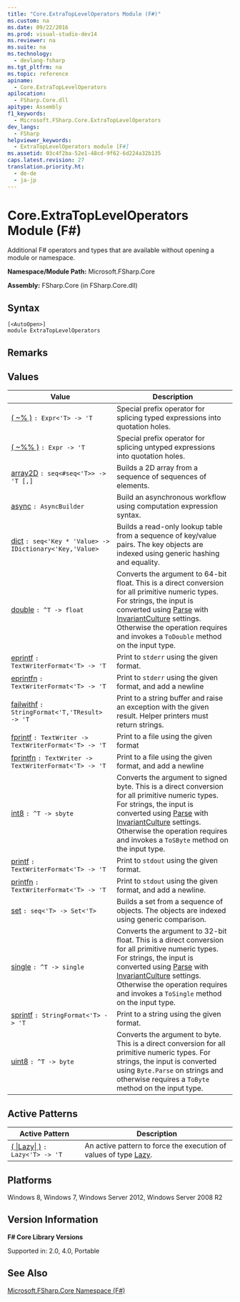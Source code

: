 ```yaml
---
title: "Core.ExtraTopLevelOperators Module (F#)"
ms.custom: na
ms.date: 09/22/2016
ms.prod: visual-studio-dev14
ms.reviewer: na
ms.suite: na
ms.technology: 
  - devlang-fsharp
ms.tgt_pltfrm: na
ms.topic: reference
apiname: 
  - Core.ExtraTopLevelOperators
apilocation: 
  - FSharp.Core.dll
apitype: Assembly
f1_keywords: 
  - Microsoft.FSharp.Core.ExtraTopLevelOperators
dev_langs: 
  - FSharp
helpviewer_keywords: 
  - ExtraTopLevelOperators module [F#]
ms.assetid: 03c4f2ba-52e1-48cd-9f62-6d224a32b135
caps.latest.revision: 27
translation.priority.ht: 
  - de-de
  - ja-jp
---
```

# Core.ExtraTopLevelOperators Module (F#)
Additional F# operators and types that are available without opening a module or namespace.  
  
 **Namespace/Module Path:** Microsoft.FSharp.Core  
  
 **Assembly:** FSharp.Core (in FSharp.Core.dll)  
  
## Syntax  
  
```  
[<AutoOpen>]  
module ExtraTopLevelOperators  
```  
  
## Remarks  
  
## Values  
  
|Value|Description|  
|-----------|-----------------|  
|[( ~% )](../Topic/ExtraTopLevelOperators.\(%20~%25%3C'T%3E%20Function%20\(F%23\).md)  `: Expr<'T> -> 'T`|Special prefix operator for splicing typed expressions into quotation holes.|  
|[( ~%% )](../Topic/ExtraTopLevelOperators.\(%20~%25%25%20\)%3C'T%3E%20Function%20\(F%23\).md)  `: Expr -> 'T`|Special prefix operator for splicing untyped expressions into quotation holes.|  
|[array2D](../Topic/ExtraTopLevelOperators.array2D%3C'T%3E%20Function%20\(F%23\).md)  `: seq<#seq<'T>> -> 'T [,]`|Builds a 2D array from a sequence of sequences of elements.|  
|[async](../Topic/ExtraTopLevelOperators.async%20Function%20\(F%23\).md)  `: AsyncBuilder`|Build an asynchronous workflow using computation expression syntax.|  
|[dict](../Topic/ExtraTopLevelOperators.dict%3C'Key,'Value%3E%20Function%20\(F%23\).md)  `: seq<'Key * 'Value> -> IDictionary<'Key,'Value>`|Builds a read-only lookup table from a sequence of key/value pairs. The key objects are indexed using generic hashing and equality.|  
|[double](../Topic/ExtraTopLevelOperators.double%3C%5ET%3E%20Function%20\(F%23\).md)  `: ^T -> float`|Converts the argument to 64-bit float. This is a direct conversion for all primitive numeric types. For strings, the input is converted using [Parse](assetId:///M:System.Double.Parse(System.String)?qualifyHint=False&autoUpgrade=True) with [InvariantCulture](assetId:///P:System.Globalization.CultureInfo.InvariantCulture?qualifyHint=False&autoUpgrade=True) settings. Otherwise the operation requires and invokes a `ToDouble` method on the input type.|  
|[eprintf](../Topic/ExtraTopLevelOperators.eprintf%3C'T%3E%20Function%20\(F%23\).md)  `: TextWriterFormat<'T> -> 'T`|Print to `stderr` using the given format.|  
|[eprintfn](../Topic/ExtraTopLevelOperators.eprintfn%3C'T%3E%20Function%20\(F%23\).md)  `: TextWriterFormat<'T> -> 'T`|Print to `stderr` using the given format, and add a newline|  
|[failwithf](../Topic/ExtraTopLevelOperators.failwithf%3C'T,'Result%3E%20Function%20\(F%23\).md)  `: StringFormat<'T,'TResult> -> 'T`|Print to a string buffer and raise an exception with the given result. Helper printers must return strings.|  
|[fprintf](../Topic/ExtraTopLevelOperators.fprintf%3C'T%3E%20Function%20\(F%23\).md)  `: TextWriter -> TextWriterFormat<'T> -> 'T`|Print to a file using the given format|  
|[fprintfn](../Topic/ExtraTopLevelOperators.fprintfn%3C'T%3E%20Function%20\(F%23\).md)  `: TextWriter -> TextWriterFormat<'T> -> 'T`|Print to a file using the given format, and add a newline|  
|[int8](../Topic/ExtraTopLevelOperators.int8%3C%5ET%3E%20Function%20\(F%23\).md)  `: ^T -> sbyte`|Converts the argument to signed byte. This is a direct conversion for all primitive numeric types. For strings, the input is converted using [Parse](assetId:///M:System.SByte.Parse(System.String)?qualifyHint=False&autoUpgrade=True) with [InvariantCulture](assetId:///P:System.Globalization.CultureInfo.InvariantCulture?qualifyHint=False&autoUpgrade=True) settings. Otherwise the operation requires and invokes a `ToSByte` method on the input type.|  
|[printf](../Topic/ExtraTopLevelOperators.printf%3C'T%3E%20Function%20\(F%23\).md)  `: TextWriterFormat<'T> -> 'T`|Print to `stdout` using the given format.|  
|[printfn](../Topic/ExtraTopLevelOperators.printfn%3C'T%3E%20Function%20\(F%23\).md)  `: TextWriterFormat<'T> -> 'T`|Print to `stdout` using the given format, and add a newline.|  
|[set](../Topic/ExtraTopLevelOperators.set%3C'T%3E%20Function%20\(F%23\).md)  `: seq<'T> -> Set<'T>`|Builds a set from a sequence of objects. The objects are indexed using generic comparison.|  
|[single](../Topic/ExtraTopLevelOperators.single%3C%5ET%3E%20Function%20\(F%23\).md)  `: ^T -> single`|Converts the argument to 32-bit float. This is a direct conversion for all primitive numeric types. For strings, the input is converted using [Parse](assetId:///M:System.Single.Parse(System.String)?qualifyHint=False&autoUpgrade=True) with [InvariantCulture](assetId:///P:System.Globalization.CultureInfo.InvariantCulture?qualifyHint=False&autoUpgrade=True) settings. Otherwise the operation requires and invokes a `ToSingle` method on the input type.|  
|[sprintf](../Topic/ExtraTopLevelOperators.sprintf%3C'T%3E%20Function%20\(F%23\).md)  `: StringFormat<'T> -> 'T`|Print to a string using the given format.|  
|[uint8](../Topic/ExtraTopLevelOperators.uint8%3C%5ET%3E%20Function%20\(F%23\).md)  `: ^T -> byte`|Converts the argument to byte. This is a direct conversion for all primitive numeric types. For strings, the input is converted using `Byte.Parse` on strings and otherwise requires a `ToByte` method on the input type.|  
  
## Active Patterns  
  
|Active Pattern|Description|  
|--------------------|-----------------|  
|[( &#124;Lazy&#124; )](../Topic/ExtraTopLevelOperators.Lazy%3C'T%3E%20Active%20Pattern%20\(F%23\).md)  `: Lazy<'T> -> 'T`|An active pattern to force the execution of values of type [Lazy](../Topic/Control.Lazy%3C'T%3E%20Type%20Abbreviation%20\(F%23\).md).|  
  
## Platforms  
 Windows 8, Windows 7, Windows Server 2012, Windows Server 2008 R2  
  
## Version Information  
 **F# Core Library Versions**  
  
 Supported in: 2.0, 4.0, Portable  
  
## See Also  
 [Microsoft.FSharp.Core Namespace (F#)](../Topic/Microsoft.FSharp.Core%20Namespace%20\(F%23\).md)